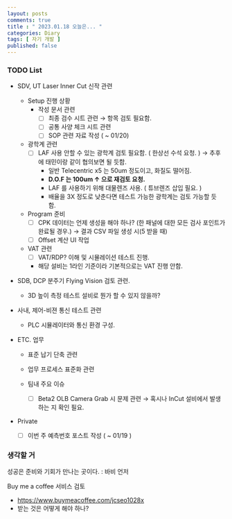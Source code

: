 ```yaml
---
layout: posts
comments: true
title : " 2023.01.18 오늘은... "
categories: Diary
tags: [ 자기 개발 ]
published: false
---
```


### TODO List
- SDV, UT Laser Inner Cut 신작 관련   

   - Setup 진행 상황
      - 작성 문서 관련
         - [ ] 최종 검수 시트 관련 → 항목 검토 필요함.
         - [ ] 공통 사양 체크 시트 관련
         - [ ] SOP 관련 자료 작성 ( ~ 01/20)

   - 광학계 관련
      - [ ] LAF 사용 안할 수 있는 광학계 검토 필요함. ( 한상선 수석 요청. ) → 추후에 태민이랑 같이 협의보면 될 듯함.
         - 일반 Telecentric x5 는 50um 정도이고, 화질도 떨어짐.
         - **D.O.F 는 100um ↑ 으로 재검토 요청.**
         - LAF 를 사용하기 위해 대물렌즈 사용. ( 튜브렌즈 삽입 필요. )
         - 배율을 3X 정도로 낮춘다면 테스트 가능한 광학계는 검토 가능할 듯 함.

   - Program 준비
      - [ ] CPK 데이터는 언제 생성을 해야 하나? (한 패널에 대한 모든 검사 포인트가 완료될 경우.) → 결과 CSV 파일 생성 시(5 받을 때)
      - [ ] Offset 계산 UI 작업
   
   - VAT 관련
      - [ ] VAT/RDP? 이해 및 시뮬레이션 테스트 진행.
      - 해당 설비는 1라인 기준이라 기본적으로는 VAT 진행 안함.

- SDB, DCP 분주기 Flying Vision 검토 관련.
   - 3D 높이 측정 테스트 설비로 뭔가 할 수 있지 않을까?

- 사내, 제어-비젼 통신 테스트 관련
   - PLC 시뮬레이터와 통신 환경 구성.

- ETC. 업무
   - 표준 납기 단축 관련
   
   - 업무 프로세스 표준화 관련

   - 팀내 주요 이슈
      - [ ] Beta2 OLB Camera Grab 시 문제 관련 → 혹시나 InCut 설비에서 발생하는 지 확인 필요.

- Private
   - [ ] 이번 주 예측번호 포스트 작성 ( ~ 01/19 )

### 생각할 거

성공은 준비와 기회가 만나는 곳이다.
 : 바비 언저

Buy me a coffee 서비스 검토
 - https://www.buymeacoffee.com/jcseo1028x
 - 받는 것은 어떻게 해야 하나?